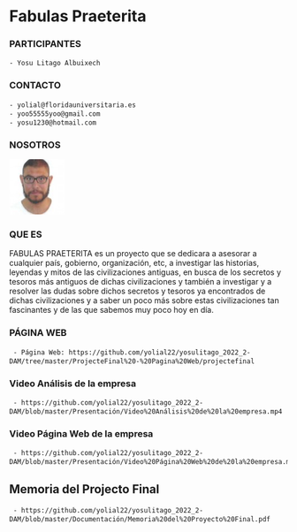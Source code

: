 # Fabulas Praeterita

### PARTICIPANTES
    - Yosu Litago Albuixech

### CONTACTO
    - yolial@floridauniversitaria.es
    - yoo55555yoo@gmail.com
    - yosu1230@hotmail.com

### NOSOTROS
 ![yolial](https://github.com/yolial22/yosulitago_2022_2-DAM/blob/master/ProjecteFinal%20-%20Pagina%20Web/projectefinal/imagenes/Yosu.jpg)

### QUE ES 
 FABULAS PRAETERITA es un proyecto que se dedicara a asesorar a cualquier país, gobierno, organización, etc,
 a investigar las historias, leyendas y mitos de las civilizaciones antiguas, en busca de los secretos
 y tesoros más antiguos de dichas civilizaciones y también a investigar y a resolver las dudas
 sobre dichos secretos y tesoros ya encontrados de dichas civilizaciones y a saber un poco más
 sobre estas civilizaciones tan fascinantes y de las que sabemos muy poco hoy en día.

### PÁGINA WEB
     - Página Web: https://github.com/yolial22/yosulitago_2022_2-DAM/tree/master/ProjecteFinal%20-%20Pagina%20Web/projectefinal

### Video Análisis de la empresa
     - https://github.com/yolial22/yosulitago_2022_2-DAM/blob/master/Presentación/Video%20Análisis%20de%20la%20empresa.mp4
     
### Video Página Web de la empresa
     - https://github.com/yolial22/yosulitago_2022_2-DAM/blob/master/Presentación/Video%20Página%20Web%20de%20la%20empresa.mp4
     
## Memoria del Projecto Final
     - https://github.com/yolial22/yosulitago_2022_2-DAM/blob/master/Documentación/Memoria%20del%20Proyecto%20Final.pdf

